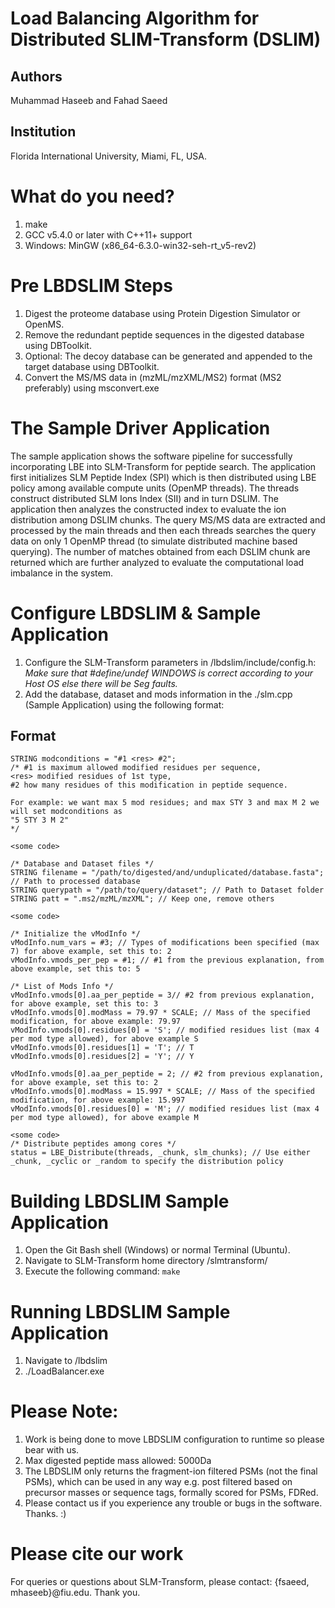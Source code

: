 # Load Balancing Algorithm for Distributed SLIM-Transform (DSLIM)
## Authors
Muhammad Haseeb and Fahad Saeed
## Institution
Florida International University, Miami, FL, USA.

# What do you need?
1. make
2. GCC v5.4.0 or later with C++11+ support
2. Windows: MinGW (x86_64-6.3.0-win32-seh-rt_v5-rev2)

# Pre LBDSLIM Steps
1. Digest the proteome database using Protein Digestion Simulator or OpenMS.
2. Remove the redundant peptide sequences in the digested database using DBToolkit.
3. Optional: The decoy database can be generated and appended to the target database using DBToolkit.
4. Convert the MS/MS data in (mzML/mzXML/MS2) format (MS2 preferably) using msconvert.exe

# The Sample Driver Application
The sample application shows the software pipeline for successfully incorporating LBE into SLM-Transform for peptide search. The application first initializes SLM Peptide Index (SPI) which is then distributed using LBE policy among available compute units (OpenMP threads). The threads construct distributed SLM Ions Index (SII) and in turn DSLIM. The application then analyzes the constructed index to evaluate the ion distribution among DSLIM chunks. The query MS/MS data are extracted and processed by the main threads and then each threads searches the query data on only 1 OpenMP thread (to simulate distributed machine based querying). The number of matches obtained from each DSLIM chunk are returned which are further analyzed to evaluate the computational load imbalance in the system.

# Configure LBDSLIM & Sample Application
1. Configure the SLM-Transform parameters in /lbdslim/include/config.h: 
*Make sure that #define/undef WINDOWS is correct according to your Host OS else there will be Seg faults.*
2. Add the database, dataset and mods information in the ./slm.cpp (Sample Application) using the following format:

## Format

    STRING modconditions = "#1 <res> #2"; 
    /* #1 is maximum allowed modified residues per sequence, 
    <res> modified residues of 1st type, 
    #2 how many residues of this modification in peptide sequence. 
    
    For example: we want max 5 mod residues; and max STY 3 and max M 2 we will set modconditions as
    "5 STY 3 M 2"
    */
    
    <some code> 
    
    /* Database and Dataset files */
    STRING filename = "/path/to/digested/and/unduplicated/database.fasta"; // Path to processed database
    STRING querypath = "/path/to/query/dataset"; // Path to Dataset folder
    STRING patt = ".ms2/mzML/mzXML"; // Keep one, remove others
    
    <some code> 
    
    /* Initialize the vModInfo */
    vModInfo.num_vars = #3; // Types of modifications been specified (max 7) for above example, set this to: 2
    vModInfo.vmods_per_pep = #1; // #1 from the previous explanation, from above example, set this to: 5
    
    /* List of Mods Info */
    vModInfo.vmods[0].aa_per_peptide = 3// #2 from previous explanation, for above example, set this to: 3
    vModInfo.vmods[0].modMass = 79.97 * SCALE; // Mass of the specified modification, for above example: 79.97
    vModInfo.vmods[0].residues[0] = 'S'; // modified residues list (max 4 per mod type allowed), for above example S
    vModInfo.vmods[0].residues[1] = 'T'; // T
    vModInfo.vmods[0].residues[2] = 'Y'; // Y
    
    vModInfo.vmods[0].aa_per_peptide = 2; // #2 from previous explanation, for above example, set this to: 2
    vModInfo.vmods[0].modMass = 15.997 * SCALE; // Mass of the specified modification, for above example: 15.997
    vModInfo.vmods[0].residues[0] = 'M'; // modified residues list (max 4 per mod type allowed), for above example M
    
    <some code>
    /* Distribute peptides among cores */
    status = LBE_Distribute(threads, _chunk, slm_chunks); // Use either _chunk, _cyclic or _random to specify the distribution policy

# Building LBDSLIM Sample Application
1. Open the Git Bash shell (Windows) or normal Terminal (Ubuntu).
1. Navigate to SLM-Transform home directory /slmtransform/
2. Execute the following command: `make`

# Running LBDSLIM Sample Application
1. Navigate to /lbdslim
2. ./LoadBalancer.exe

# Please Note:
1. Work is being done to move LBDSLIM configuration to runtime so please bear with us.
2. Max digested peptide mass allowed: 5000Da
3. The LBDSLIM only returns the fragment-ion filtered PSMs (not the final PSMs), which can be used in any way e.g. post filtered based on precursor masses or sequence tags, formally scored for PSMs, FDRed.
4. Please contact us if you experience any trouble or bugs in the software. Thanks. :)

# Please cite our work
For queries or questions about SLM-Transform, please contact: {fsaeed, mhaseeb}@fiu.edu. Thank you.

